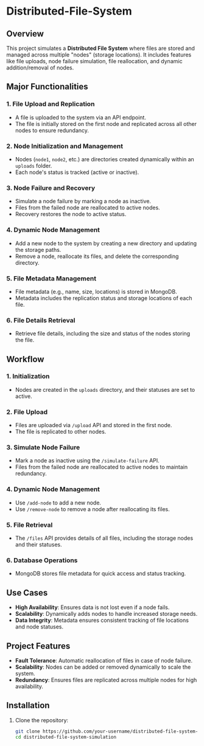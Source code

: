 # Distributed-File-System

## Overview
This project simulates a **Distributed File System** where files are stored and managed across multiple "nodes" (storage locations). It includes features like file uploads, node failure simulation, file reallocation, and dynamic addition/removal of nodes.

## Major Functionalities

### 1. File Upload and Replication
- A file is uploaded to the system via an API endpoint.
- The file is initially stored on the first node and replicated across all other nodes to ensure redundancy.

### 2. Node Initialization and Management
- Nodes (`node1`, `node2`, etc.) are directories created dynamically within an `uploads` folder.
- Each node's status is tracked (active or inactive).

### 3. Node Failure and Recovery
- Simulate a node failure by marking a node as inactive.
- Files from the failed node are reallocated to active nodes.
- Recovery restores the node to active status.

### 4. Dynamic Node Management
- Add a new node to the system by creating a new directory and updating the storage paths.
- Remove a node, reallocate its files, and delete the corresponding directory.

### 5. File Metadata Management
- File metadata (e.g., name, size, locations) is stored in MongoDB.
- Metadata includes the replication status and storage locations of each file.

### 6. File Details Retrieval
- Retrieve file details, including the size and status of the nodes storing the file.

## Workflow

### 1. Initialization
- Nodes are created in the `uploads` directory, and their statuses are set to active.

### 2. File Upload
- Files are uploaded via `/upload` API and stored in the first node.
- The file is replicated to other nodes.

### 3. Simulate Node Failure
- Mark a node as inactive using the `/simulate-failure` API.
- Files from the failed node are reallocated to active nodes to maintain redundancy.

### 4. Dynamic Node Management
- Use `/add-node` to add a new node.
- Use `/remove-node` to remove a node after reallocating its files.

### 5. File Retrieval
- The `/files` API provides details of all files, including the storage nodes and their statuses.

### 6. Database Operations
- MongoDB stores file metadata for quick access and status tracking.

## Use Cases
- **High Availability**: Ensures data is not lost even if a node fails.
- **Scalability**: Dynamically adds nodes to handle increased storage needs.
- **Data Integrity**: Metadata ensures consistent tracking of file locations and node statuses.

## Project Features
- **Fault Tolerance**: Automatic reallocation of files in case of node failure.
- **Scalability**: Nodes can be added or removed dynamically to scale the system.
- **Redundancy**: Ensures files are replicated across multiple nodes for high availability.

## Installation

1. Clone the repository:
   ```bash
   git clone https://github.com/your-username/distributed-file-system-simulation.git
   cd distributed-file-system-simulation

